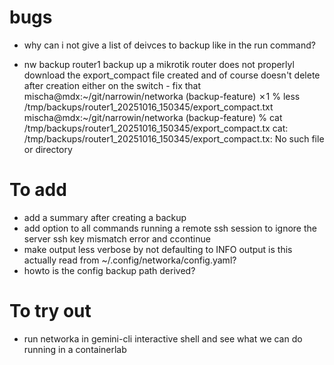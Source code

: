 # bugs

- why can i not give a list of deivces to backup like in the run command?

- nw backup router1
backup up a mikrotik router does not properlyl download the export_compact file created and of course doesn't delete after creation either on the switch - fix that
mischa@mdx:~/git/narrowin/networka (backup-feature) ✗1 % less /tmp/backups/router1_20251016_150345/export_compact.txt
mischa@mdx:~/git/narrowin/networka (backup-feature) % cat /tmp/backups/router1_20251016_150345/export_compact.tx
cat: /tmp/backups/router1_20251016_150345/export_compact.tx: No such file or directory

# To add
- add a summary after creating a backup
- add option to all commands running a remote ssh session to ignore the server ssh key mismatch error and ccontinue
- make output less verbose by not defaulting to INFO output
    is this actually read from ~/.config/networka/config.yaml?
- howto is the config backup path derived?

# To try out
- run networka in gemini-cli interactive shell and see what we can do running in a containerlab
